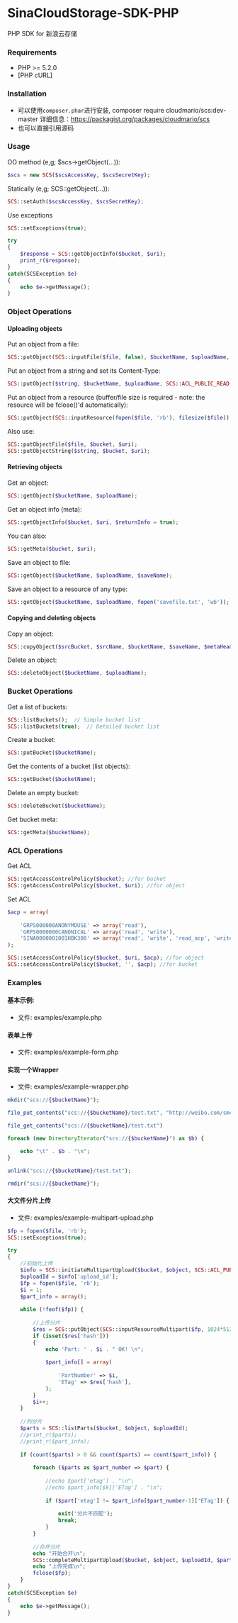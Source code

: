 SinaCloudStorage-SDK-PHP
========================

PHP SDK for 新浪云存储


### Requirements

* PHP >= 5.2.0
* [PHP cURL]

### Installation

* 可以使用`composer.phar`进行安装, composer require cloudmario/scs:dev-master 详细信息：https://packagist.org/packages/cloudmario/scs
* 也可以直接引用源码

### Usage

OO method (e,g; $scs->getObject(...)):

```php
$scs = new SCS($scsAccessKey, $scsSecretKey);
```

Statically (e,g; SCS::getObject(...)):

```php
SCS::setAuth($scsAccessKey, $scsSecretKey);
```

Use exceptions

```php
SCS::setExceptions(true);

try
{
	$response = SCS::getObjectInfo($bucket, $uri);
	print_r($response);
}
catch(SCSException $e)
{
	echo $e->getMessage();
}
```


### Object Operations

#### Uploading objects

Put an object from a file:

```php
SCS::putObject(SCS::inputFile($file, false), $bucketName, $uploadName, SCS::ACL_PUBLIC_READ);
```

Put an object from a string and set its Content-Type:

```php
SCS::putObject($string, $bucketName, $uploadName, SCS::ACL_PUBLIC_READ, array(), array('Content-Type' => 'text/plain'));
```

Put an object from a resource (buffer/file size is required - note: the resource will be fclose()'d automatically):

```php
SCS::putObject(SCS::inputResource(fopen($file, 'rb'), filesize($file)), $bucketName, $uploadName, SCS::ACL_PUBLIC_READ);
```

Also use:

```php
SCS::putObjectFile($file, $bucket, $uri);
SCS::putObjectString($string, $bucket, $uri);
```

#### Retrieving objects

Get an object:

```php
SCS::getObject($bucketName, $uploadName);
```

Get an object info (meta):

```php
SCS::getObjectInfo($bucket, $uri, $returnInfo = true);
```

You can also:

```php
SCS::getMeta($bucket, $uri);
```

Save an object to file:

```php
SCS::getObject($bucketName, $uploadName, $saveName);
```

Save an object to a resource of any type:

```php
SCS::getObject($bucketName, $uploadName, fopen('savefile.txt', 'wb'));
```

#### Copying and deleting objects

Copy an object:

```php
SCS::copyObject($srcBucket, $srcName, $bucketName, $saveName, $metaHeaders = array(), $requestHeaders = array());
```

Delete an object:

```php
SCS::deleteObject($bucketName, $uploadName);
```

### Bucket Operations

Get a list of buckets:

```php
SCS::listBuckets();  // Simple bucket list
SCS::listBuckets(true);  // Detailed bucket list
```

Create a bucket:

```php
SCS::putBucket($bucketName);
```

Get the contents of a bucket (list objects):

```php
SCS::getBucket($bucketName);
```

Delete an empty bucket:

```php
SCS::deleteBucket($bucketName);
```

Get bucket meta:

```php
SCS::getMeta($bucketName);
```

### ACL Operations

Get ACL

```php
SCS::getAccessControlPolicy($bucket); //for bucket
SCS::getAccessControlPolicy($bucket, $uri); //for object
```

Set ACL

```php
$acp = array(
	
	'GRPS000000ANONYMOUSE' => array('read'),
	'GRPS0000000CANONICAL' => array('read', 'write'),
	'SINA0000001001HBK300' => array('read', 'write', 'read_acp', 'write_acp')
);

SCS::setAccessControlPolicy($bucket, $uri, $acp); //for object
SCS::setAccessControlPolicy($bucket, '', $acp); //for bucket
```

### Examples


#### 基本示例:

* 文件: examples/example.php

#### 表单上传

* 文件: examples/example-form.php

#### 实现一个Wrapper

* 文件: examples/example-wrapper.php

```php
mkdir("scs://{$bucketName}");

file_put_contents("scs://{$bucketName}/test.txt", "http://weibo.com/smcz !");

file_get_contents("scs://{$bucketName}/test.txt")

foreach (new DirectoryIterator("scs://{$bucketName}") as $b) {

	echo "\t" . $b . "\n";
}

unlink("scs://{$bucketName}/test.txt");

rmdir("scs://{$bucketName}");
```

#### 大文件分片上传

* 文件: examples/example-multipart-upload.php

```php
$fp = fopen($file, 'rb');
SCS::setExceptions(true);

try
{
	//初始化上传
	$info = SCS::initiateMultipartUpload($bucket, $object, SCS::ACL_PUBLIC_READ);
	$uploadId = $info['upload_id'];
	$fp = fopen($file, 'rb');
	$i = 1;
	$part_info = array();
	
	while (!feof($fp)) {
		
		//上传分片	
		$res = SCS::putObject(SCS::inputResourceMultipart($fp, 1024*512, $uploadId, $i), $bucket, $object);	
		if (isset($res['hash']))
		{	
			echo 'Part: ' . $i . " OK! \n";
			
			$part_info[] = array(
				
				'PartNumber' => $i,
				'ETag' => $res['hash'],
			);
		}
		$i++;
	}
	
	//列分片
	$parts = SCS::listParts($bucket, $object, $uploadId);
	//print_r($parts);
	//print_r($part_info);
	
	if (count($parts) > 0 && count($parts) == count($part_info)) {
		
		foreach ($parts as $part_number => $part) {
			
			//echo $part['etag'] . "\n";
			//echo $part_info[$k]['ETag'] . "\n";
			
			if ($part['etag'] != $part_info[$part_number-1]['ETag']) {
				
				exit('分片不匹配');
				break;
			}
		}
		
		//合并分片
		echo "开始合并\n";
		SCS::completeMultipartUpload($bucket, $object, $uploadId, $part_info);
		echo "上传完成\n";	
		fclose($fp);
	}
}
catch(SCSException $e)
{
    echo $e->getMessage();
}
```
